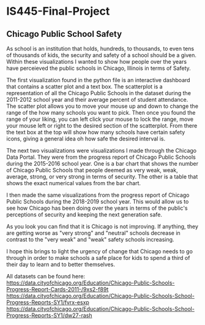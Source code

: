 # IS445-Final-Project
## Chicago Public School Safety

As school is an institution that holds, hundreds, to thousands, to even tens of thousands of kids, the security and safety of a school should be a given. Within these visualizations I wanted to show how people over the years have perceieved the public schools in Chicago, Illinois in terms of Safety.

The first visualization found in the python file is an interactive dashboard that contains a scatter plot and a text box. The scatterplot is a representation of all the Chicago Public Schools in the dataset during the 2011-2012 school year and their average percent of student attendance. The scatter plot allows you to move your mouse up and down to change the range of the how many schools you want to pick. Then once you found the range of your liking, you can left click your mouse to lock the range, move your mouse left or right to the desired section of the scatterplot. From there the text box at the top will show how many schools have certain safety icons, giving a general idea oh how safe the desired interval is.

The next two visualizations were visualizations I made through the Chicago Data Portal. They were from the progress report of Chicago Public Schools during the 2015-2016 school year. One is a bar chart that shows the number of Chicago Public Schools that people deemed as very weak, weak, average, strong, or very strong in terms of security. The other is a table that shows the exact numerical values from the bar chart. 

I then made the same visualizations from the progress report of Chicago Public Schools during the 2018-2019 school year. This would allow us to see how Chicago has been doing over the years in terms of the public's perceptions of security and keeping the next generation safe. 

As you look you can find that it is Chicago is not improving. If anything, they are getting worse as "very strong" and "neutral" schools decrease in contrast to the "very weak" and "weak" safety schools increasing.

I hope this brings to light the urgency of change that Chicago needs to go through in order to make schools a safe place for kids to spend a third of their day to learn and to better themselves. 


All datasets can be found here: 
https://data.cityofchicago.org/Education/Chicago-Public-Schools-Progress-Report-Cards-2011-/9xs2-f89t
https://data.cityofchicago.org/Education/Chicago-Public-Schools-School-Progress-Reports-SY1/fvrx-esxp
https://data.cityofchicago.org/Education/Chicago-Public-Schools-School-Progress-Reports-SY1/dw27-rash